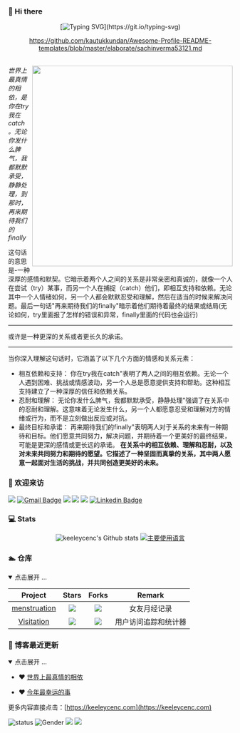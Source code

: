 ### 👋 Hi there

<div align="center">

[![Typing SVG](https://readme-typing-svg.herokuapp.com?font=Handlee&center=true&vCenter=true&width=500&height=60&lines=The+traveler+often+arrives%2C+and+the+doer+often+succeeds.)](https://git.io/typing-svg)

https://github.com/kautukkundan/Awesome-Profile-README-templates/blob/master/elaborate/sachinverma53121.md

<img src="https://camo.githubusercontent.com/82291b0fe831bfc6781e07fc5090cbd0a8b912bb8b8d4fec0696c881834f81ac/68747470733a2f2f70726f626f742e6d656469612f394575424971676170492e676966"
width="800"  height="3">

</div>

<img align='right' src="https://keeleycenc.com/piwigo/_data/i/upload/2023/08/20/20230820230952-ef5a22a5-me.jpg?raw=true" width="450" height="450" />

*世界上最真情的相依，是你在try我在catch。无论你发什么脾气，我都默默承受，静静处理，到那时，再来期待我们的finally*


<!--more-->

这句话的意思是-一种深厚的感情和默契。它暗示着两个人之间的关系是非常亲密和真诚的，就像一个人在尝试（try）某事，而另一个人在捕捉（catch）他们，即相互支持和依赖。无论其中一个人情绪如何，另一个人都会默默忍受和理解，然后在适当的时候来解决问题。最后一句话"再来期待我们的finally"暗示着他们期待着最终的结果或结局(无论如何，try里面报了怎样的错误和异常，finally里面的代码也会运行)

----------

或许是一种更深的关系或者更长久的承诺。

----------
当你深入理解这句话时，它涵盖了以下几个方面的情感和关系元素：

 - 相互依赖和支持：
 你在try我在catch"表明了两人之间的相互依赖。无论一个人遇到困难、挑战或情感波动，另一个人总是愿意提供支持和帮助。这种相互支持建立了一种深厚的信任和依赖关系。
 - 忍耐和理解： 
无论你发什么脾气，我都默默承受，静静处理"强调了在关系中的忍耐和理解。这意味着无论发生什么，另一个人都愿意忍受和理解对方的情绪或行为，而不是立刻做出反应或对抗。
 - 最终目标和承诺： 
再来期待我们的finally"表明两人对于关系的未来有一种期待和目标。他们愿意共同努力，解决问题，并期待着一个更美好的最终结果，可能是更深的感情或更长远的承诺。
**在关系中的相互依赖、理解和忍耐，以及对未来共同努力和期待的愿望。它描述了一种坚固而真挚的关系，其中两人愿意一起面对生活的挑战，并共同创造更美好的未来。**

### 🤗 欢迎来访


[![](https://visitor-badge.laobi.icu/badge?page_id=keeleycenc.keeleycenc)](https://visitor-badge.laobi.icu/badge?page_id=keeleycenc.keeleycenc)
[![Gmail Badge](https://img.shields.io/badge/-Gmail-Red?style=flat-square&logo=Gmail&logoColor=white&link=mailto:suyash.srivastava14@gmail.com)](mailto:844123814@qq.com)
[![](https://img.shields.io/github/stars/keeleycenc?color=fefb7b&logo=Undertale)](https://github-readme-stats-git-masterorgs-github-readme-stats-team.vercel.app/api?username=keeleycenc&include_orgs=true&hide_title=false&hide_border=true&show_icons=true&include_all_commits=true&line_height=20&bg_color=0,EC6C6C,FFD479,FFFC79,73FA79&theme=graywhite&locale=cn)
[![](https://img.shields.io/github/followers/keeleycenc?color=27da6b&logo=Handshake)](https://github.com/keeleycenc?tab=followers)
[![](https://img.shields.io/badge/%E5%8D%9A%E5%AE%A2-keeleycenc-d7b1bf?logo=Blogger)](https://keeleycenc.com)
[![Linkedin Badge](https://img.shields.io/badge/-Lindkeden-blue?style=flat-square&logo=Linkedin&logoColor=white&link=https://www.linkedin.com/in/suyash-srivastava-458b0117)](https://www.linkedin.com/in/%E6%B6%94-%E6%B6%94-82ab0b203/) 




### 💻 Stats

<div align="center">

![keeleycenc's Github stats](https://github-readme-stats.vercel.app/api?username=keeleycenc&show_icons=true)
[![主要使用语言](https://github-readme-stats.vercel.app/api/top-langs/?username=keeleycenc&hide_title=false&hide=c&hide_border=true&layout=compact&bg_color=0,73FA79,73FDFF,D783FF&theme=graywhite&locale=cn)](https://github-readme-stats.vercel.app/api/top-langs/?username=keeleycenc&hide_title=false&hide=c&hide_border=true&layout=compact&bg_color=0,73FA79,73FDFF,D783FF&theme=graywhite&locale=cn)

</div>

### 🏊 仓库

<details open>
<summary>点击展开 ...</summary>

|                        Project                         |                            Stars                              |                            Forks                             |              Remark              |
| :----------------------------------------------------: | :----------------------------------------------------------: | :----------------------------------------------------------: | :------------------------------: |
| [menstruation](https://github.com/keeleycenc/menstruation) | ![](https://img.shields.io/github/stars/keeleycenc/menstruation?color=f2f08d&logo=Undertale&logoColor=eb4630) | ![](https://img.shields.io/github/forks/keeleycenc/menstruation?color=ba86eb&logo=Handshake&logoColor=ea6aa6) | 女友月经记录 |
| [Visitation](https://github.com/keeleycenc/Visitation) | ![](https://img.shields.io/github/stars/keeleycenc/Visitation?color=f2f08d&logo=Undertale&logoColor=eb4630)  | ![](https://img.shields.io/github/forks/keeleycenc/Visitation?color=ba86eb&logo=Handshake&logoColor=ea6aa6) | 用户访问追踪和统计器  |


### 📝 博客最近更新

<details open>
<summary>点击展开 ...</summary>


<!-- BLOG-POST-LIST:START -->
- ❤️ [世界上最真情的相依](https://keeleycenc.com/Brave-main/Typecho/index.php/archives/27/) 

- ❤️ [今年最幸运的事](https://keeleycenc.com/Brave-main/Typecho/index.php/archives/22/) 

<!-- BLOG-POST-LIST:END -->

更多内容直接点击：[https://keeleycenc.com](https://keeleycenc.com)

![status](https://img.shields.io/badge/status-up-brightgreen) ![Gender](https://img.shields.io/badge/gender-%F0%9F%A4%B5-lightgrey) ![](https://img.shields.io/badge/Relationship-Single-red) ![](https://img.shields.io/static/v1?label=wechat&message=844123814&color=7BB32E&logo=wechat) 


